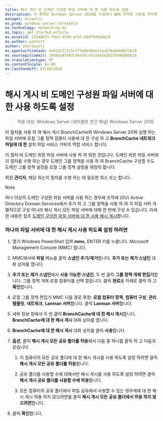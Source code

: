 ```yaml
---
title: 해시 게시 비 도메인 구성원 파일 서버에 대 한 사용 하도록 설정
description: 이 항목은 Windows Server 2016을 지점에서 WAN 대역폭 사용을 최적화 하 분산 / 호스팅된 캐시 모드로 BranchCache 배포 하는 방법을 보여 주는 BranchCache 배포 가이드
manager: brianlic
ms.prod: windows-server-threshold
ms.technology: networking-bc
ms.topic: get-started-article
ms.assetid: 11584b73-f9e2-4530-afa5-b8df970e6b24
ms.author: pashort
author: shortpatti
ms.openlocfilehash: 4cb3d217115cff3a9b30ee11acb7ba0de6672b24
ms.sourcegitcommit: 19d9da87d87c9eefbca7a3443d2b1df486b0b010
ms.translationtype: MT
ms.contentlocale: ko-KR
ms.lasthandoff: 03/28/2018
---
```

# <a name="enable-hash-publication-for-non-domain-member-file-servers"></a>해시 게시 비 도메인 구성원 파일 서버에 대 한 사용 하도록 설정

>적용 대상: Windows Server (세미콜론 연간 채널) Windows Server 2016

이 절차를 사용 하 여 해시 게시 BranchCache와 Windows Server 2016 실행 하는 파일 서버에 로컬 그룹 정책 컴퓨터 사용에 대 한 구성 하 고 **BranchCache 네트워크 파일에 대 한** 설치 파일 서비스 거부의 역할 서비스 합니다.  
  
이 절차 비 도메인 회원 파일 서버에 사용 하 여 위한 것입니다. 도메인 회원 파일 서버에이 절차를 수행 하는 경우 도메인 그룹 정책을 사용 하 여 BranchCache 구성할 수도 도메인 그룹 정책 설정을 로컬 그룹 정책 설정을 재정의 합니다.  
  
회원 **관리자**, 해당 하는이 절차를 수행 하는 데 필요한 최소 또는 합니다.  
  
> [!NOTE]  
> 하나 이상의 도메인 구성원 파일 서버를 사용 하는 경우에 조직에 (OU) Active Directory Domain Services에서 추가 하 고 그룹 정책을 사용 하 여 각 파일 서버 개별적으로 구성 아니라 해시 게시 모든 파일 서버에 대해 한 번에 구성 수 있습니다. 자세한 내용은 참조 [도메인 구성원 파일 서버에 대 한 사용 해시 게시](../../branchcache/deploy/Enable-Hash-Publication-for-Domain-Member-File-Servers.md)합니다.  
  
### <a name="to-enable-hash-publication-for-one-file-server"></a>하나의 파일 서버에 대 한 해시 게시 사용 하도록 설정 하려면  
  
1.  열기 Windows PowerShell 입력 **mmc**, ENTER 키를 누릅니다. Microsoft Management Console (MMC) 엽니다.  
  
2.  MMC에서에 **파일** 메뉴를 클릭 **스냅인 추가/제거**합니다. **추가 또는 제거 스냅인** 대화 상자를 엽니다.  
  
3.  **추가 또는 제거 스냅인**에서 **사용 가능한 스냅인**, 두 번 클릭 **그룹 정책 개체 편집기**합니다. 그룹 정책 개체 로컬 컴퓨터를 선택 열립니다. 클릭 **완료**을 차례로 클릭 하 고 **확인**합니다.  
  
4.  로컬 그룹 정책 편집기 MMC 다음 경로 확장: **로컬 컴퓨터 정책**, **컴퓨터 구성**, **관리 템플릿**, **네트워크**, **Lanman 서버**합니다. 클릭 **Lanman 서버**합니다.  
  
5.  세부 정보 창에서 두 번 클릭 **BranchCache에 대 한 해시 게시**합니다. **BranchCache에 대 한 해시 게시** 대화 상자를 엽니다.  
  
6.  **BranchCache에 대 한 해시 게시** 대화 상자를 클릭 **사용**합니다.  
  
7.  **옵션**, 클릭 **해시 게시 모든 공유 폴더를 허용**에서 다음 중 하나를 클릭 하 고 다음과 같습니다.  
  
    1.  이 컴퓨터의 모든 공유 폴더에 대 한 해시 게시를 사용 하도록 설정 하려면 클릭 **해시 게시 모든 공유 폴더를 허용**합니다.  
  
    2.  공유 폴더를 사용할 수에 대해서만 해시 게시를 사용 하도록 설정 하려면 클릭 **해시 게시 공유 폴더를 사용할 수에 허용**합니다.  
  
    3.  모든 컴퓨터의 공유 폴더에서 파일 공유에서 사용할 수 있는 경우에에 대 한 해시 게시 허용 하지 않으려면를 클릭 **해시 게시 모든 공유 폴더에서 허용 하지 않으려면**합니다.  
  
8.  클릭 **확인**합니다.  
  


